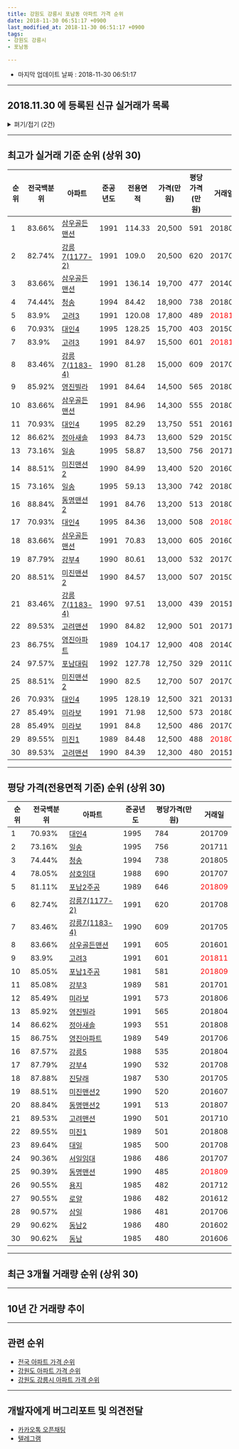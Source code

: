 ```yaml
---
title: 강원도 강릉시 포남동 아파트 가격 순위
date: 2018-11-30 06:51:17 +0900
last_modified_at: 2018-11-30 06:51:17 +0900
tags:
- 강원도 강릉시
- 포남동

---
```


* 마지막 업데이트 날짜 : 2018-11-30 06:51:17

---

## 2018.11.30 에 등록된 신규 실거래가 목록

<details>
<summary>펴기/접기 (2건)</summary>
<div markdown="1">

|아파트|전국백분위|준공년도|전용면적|가격(만원)|평당가격(만원)|거래일|
|---|---|---|---|---|---|---|
|[일송](https://search.naver.com/search.naver?query=%EA%B0%95%EC%9B%90%EB%8F%84+%EA%B0%95%EB%A6%89%EC%8B%9C+%ED%8F%AC%EB%82%A8%EB%8F%99+%EC%9D%BC%EC%86%A1)|73.16%|1995|59.13|12,250|683|<span style="color:red">201811</span>|
|[청송](https://search.naver.com/search.naver?query=%EA%B0%95%EC%9B%90%EB%8F%84+%EA%B0%95%EB%A6%89%EC%8B%9C+%ED%8F%AC%EB%82%A8%EB%8F%99+%EC%B2%AD%EC%86%A1)|74.44%|1994|84.42|14,000|547|<span style="color:red">201811</span>|


</div>
</details>

---

## 최고가 실거래 기준 순위 (상위 30)


|순위|전국백분위|아파트|준공년도|전용면적|가격(만원)|평당가격(만원)|거래일|
|---|---|---|---|---|---|---|---|
|1|83.66%|[삼우골든맨션](https://search.naver.com/search.naver?query=%EA%B0%95%EC%9B%90%EB%8F%84+%EA%B0%95%EB%A6%89%EC%8B%9C+%ED%8F%AC%EB%82%A8%EB%8F%99+%EC%82%BC%EC%9A%B0%EA%B3%A8%EB%93%A0%EB%A7%A8%EC%85%98)|1991|114.33|20,500|591|201807|
|2|82.74%|[강릉7(1177-2)](https://search.naver.com/search.naver?query=%EA%B0%95%EC%9B%90%EB%8F%84+%EA%B0%95%EB%A6%89%EC%8B%9C+%ED%8F%AC%EB%82%A8%EB%8F%99+%EA%B0%95%EB%A6%897%281177-2%29)|1991|109.0|20,500|620|201708|
|3|83.66%|[삼우골든맨션](https://search.naver.com/search.naver?query=%EA%B0%95%EC%9B%90%EB%8F%84+%EA%B0%95%EB%A6%89%EC%8B%9C+%ED%8F%AC%EB%82%A8%EB%8F%99+%EC%82%BC%EC%9A%B0%EA%B3%A8%EB%93%A0%EB%A7%A8%EC%85%98)|1991|136.14|19,700|477|201405|
|4|74.44%|[청송](https://search.naver.com/search.naver?query=%EA%B0%95%EC%9B%90%EB%8F%84+%EA%B0%95%EB%A6%89%EC%8B%9C+%ED%8F%AC%EB%82%A8%EB%8F%99+%EC%B2%AD%EC%86%A1)|1994|84.42|18,900|738|201805|
|5|83.9%|[고려3](https://search.naver.com/search.naver?query=%EA%B0%95%EC%9B%90%EB%8F%84+%EA%B0%95%EB%A6%89%EC%8B%9C+%ED%8F%AC%EB%82%A8%EB%8F%99+%EA%B3%A0%EB%A0%A43)|1991|120.08|17,800|489|<span style="color:red">201810</span>|
|6|70.93%|[대인4](https://search.naver.com/search.naver?query=%EA%B0%95%EC%9B%90%EB%8F%84+%EA%B0%95%EB%A6%89%EC%8B%9C+%ED%8F%AC%EB%82%A8%EB%8F%99+%EB%8C%80%EC%9D%B84)|1995|128.25|15,700|403|201506|
|7|83.9%|[고려3](https://search.naver.com/search.naver?query=%EA%B0%95%EC%9B%90%EB%8F%84+%EA%B0%95%EB%A6%89%EC%8B%9C+%ED%8F%AC%EB%82%A8%EB%8F%99+%EA%B3%A0%EB%A0%A43)|1991|84.97|15,500|601|<span style="color:red">201811</span>|
|8|83.46%|[강릉7(1183-4)](https://search.naver.com/search.naver?query=%EA%B0%95%EC%9B%90%EB%8F%84+%EA%B0%95%EB%A6%89%EC%8B%9C+%ED%8F%AC%EB%82%A8%EB%8F%99+%EA%B0%95%EB%A6%897%281183-4%29)|1990|81.28|15,000|609|201705|
|9|85.92%|[영진빌라](https://search.naver.com/search.naver?query=%EA%B0%95%EC%9B%90%EB%8F%84+%EA%B0%95%EB%A6%89%EC%8B%9C+%ED%8F%AC%EB%82%A8%EB%8F%99+%EC%98%81%EC%A7%84%EB%B9%8C%EB%9D%BC)|1991|84.64|14,500|565|201804|
|10|83.66%|[삼우골든맨션](https://search.naver.com/search.naver?query=%EA%B0%95%EC%9B%90%EB%8F%84+%EA%B0%95%EB%A6%89%EC%8B%9C+%ED%8F%AC%EB%82%A8%EB%8F%99+%EC%82%BC%EC%9A%B0%EA%B3%A8%EB%93%A0%EB%A7%A8%EC%85%98)|1991|84.96|14,300|555|201804|
|11|70.93%|[대인4](https://search.naver.com/search.naver?query=%EA%B0%95%EC%9B%90%EB%8F%84+%EA%B0%95%EB%A6%89%EC%8B%9C+%ED%8F%AC%EB%82%A8%EB%8F%99+%EB%8C%80%EC%9D%B84)|1995|82.29|13,750|551|201612|
|12|86.62%|[정아새솔](https://search.naver.com/search.naver?query=%EA%B0%95%EC%9B%90%EB%8F%84+%EA%B0%95%EB%A6%89%EC%8B%9C+%ED%8F%AC%EB%82%A8%EB%8F%99+%EC%A0%95%EC%95%84%EC%83%88%EC%86%94)|1993|84.73|13,600|529|201507|
|13|73.16%|[일송](https://search.naver.com/search.naver?query=%EA%B0%95%EC%9B%90%EB%8F%84+%EA%B0%95%EB%A6%89%EC%8B%9C+%ED%8F%AC%EB%82%A8%EB%8F%99+%EC%9D%BC%EC%86%A1)|1995|58.87|13,500|756|201711|
|14|88.51%|[미진맨션2](https://search.naver.com/search.naver?query=%EA%B0%95%EC%9B%90%EB%8F%84+%EA%B0%95%EB%A6%89%EC%8B%9C+%ED%8F%AC%EB%82%A8%EB%8F%99+%EB%AF%B8%EC%A7%84%EB%A7%A8%EC%85%982)|1990|84.99|13,400|520|201607|
|15|73.16%|[일송](https://search.naver.com/search.naver?query=%EA%B0%95%EC%9B%90%EB%8F%84+%EA%B0%95%EB%A6%89%EC%8B%9C+%ED%8F%AC%EB%82%A8%EB%8F%99+%EC%9D%BC%EC%86%A1)|1995|59.13|13,300|742|201802|
|16|88.84%|[동명맨션2](https://search.naver.com/search.naver?query=%EA%B0%95%EC%9B%90%EB%8F%84+%EA%B0%95%EB%A6%89%EC%8B%9C+%ED%8F%AC%EB%82%A8%EB%8F%99+%EB%8F%99%EB%AA%85%EB%A7%A8%EC%85%982)|1991|84.76|13,200|513|201807|
|17|70.93%|[대인4](https://search.naver.com/search.naver?query=%EA%B0%95%EC%9B%90%EB%8F%84+%EA%B0%95%EB%A6%89%EC%8B%9C+%ED%8F%AC%EB%82%A8%EB%8F%99+%EB%8C%80%EC%9D%B84)|1995|84.36|13,000|508|<span style="color:red">201809</span>|
|18|83.66%|[삼우골든맨션](https://search.naver.com/search.naver?query=%EA%B0%95%EC%9B%90%EB%8F%84+%EA%B0%95%EB%A6%89%EC%8B%9C+%ED%8F%AC%EB%82%A8%EB%8F%99+%EC%82%BC%EC%9A%B0%EA%B3%A8%EB%93%A0%EB%A7%A8%EC%85%98)|1991|70.83|13,000|605|201601|
|19|87.79%|[강부4](https://search.naver.com/search.naver?query=%EA%B0%95%EC%9B%90%EB%8F%84+%EA%B0%95%EB%A6%89%EC%8B%9C+%ED%8F%AC%EB%82%A8%EB%8F%99+%EA%B0%95%EB%B6%804)|1990|80.61|13,000|532|201708|
|20|88.51%|[미진맨션2](https://search.naver.com/search.naver?query=%EA%B0%95%EC%9B%90%EB%8F%84+%EA%B0%95%EB%A6%89%EC%8B%9C+%ED%8F%AC%EB%82%A8%EB%8F%99+%EB%AF%B8%EC%A7%84%EB%A7%A8%EC%85%982)|1990|84.57|13,000|507|201509|
|21|83.46%|[강릉7(1183-4)](https://search.naver.com/search.naver?query=%EA%B0%95%EC%9B%90%EB%8F%84+%EA%B0%95%EB%A6%89%EC%8B%9C+%ED%8F%AC%EB%82%A8%EB%8F%99+%EA%B0%95%EB%A6%897%281183-4%29)|1990|97.51|13,000|439|201512|
|22|89.53%|[고려맨션](https://search.naver.com/search.naver?query=%EA%B0%95%EC%9B%90%EB%8F%84+%EA%B0%95%EB%A6%89%EC%8B%9C+%ED%8F%AC%EB%82%A8%EB%8F%99+%EA%B3%A0%EB%A0%A4%EB%A7%A8%EC%85%98)|1990|84.82|12,900|501|201710|
|23|86.75%|[영진아파트](https://search.naver.com/search.naver?query=%EA%B0%95%EC%9B%90%EB%8F%84+%EA%B0%95%EB%A6%89%EC%8B%9C+%ED%8F%AC%EB%82%A8%EB%8F%99+%EC%98%81%EC%A7%84%EC%95%84%ED%8C%8C%ED%8A%B8)|1989|104.17|12,900|408|201401|
|24|97.57%|[포남대림](https://search.naver.com/search.naver?query=%EA%B0%95%EC%9B%90%EB%8F%84+%EA%B0%95%EB%A6%89%EC%8B%9C+%ED%8F%AC%EB%82%A8%EB%8F%99+%ED%8F%AC%EB%82%A8%EB%8C%80%EB%A6%BC)|1992|127.78|12,750|329|201104|
|25|88.51%|[미진맨션2](https://search.naver.com/search.naver?query=%EA%B0%95%EC%9B%90%EB%8F%84+%EA%B0%95%EB%A6%89%EC%8B%9C+%ED%8F%AC%EB%82%A8%EB%8F%99+%EB%AF%B8%EC%A7%84%EB%A7%A8%EC%85%982)|1990|82.5|12,700|507|201703|
|26|70.93%|[대인4](https://search.naver.com/search.naver?query=%EA%B0%95%EC%9B%90%EB%8F%84+%EA%B0%95%EB%A6%89%EC%8B%9C+%ED%8F%AC%EB%82%A8%EB%8F%99+%EB%8C%80%EC%9D%B84)|1995|128.19|12,500|321|201310|
|27|85.49%|[미라보](https://search.naver.com/search.naver?query=%EA%B0%95%EC%9B%90%EB%8F%84+%EA%B0%95%EB%A6%89%EC%8B%9C+%ED%8F%AC%EB%82%A8%EB%8F%99+%EB%AF%B8%EB%9D%BC%EB%B3%B4)|1991|71.98|12,500|573|201806|
|28|85.49%|[미라보](https://search.naver.com/search.naver?query=%EA%B0%95%EC%9B%90%EB%8F%84+%EA%B0%95%EB%A6%89%EC%8B%9C+%ED%8F%AC%EB%82%A8%EB%8F%99+%EB%AF%B8%EB%9D%BC%EB%B3%B4)|1991|84.8|12,500|486|201708|
|29|89.55%|[미진1](https://search.naver.com/search.naver?query=%EA%B0%95%EC%9B%90%EB%8F%84+%EA%B0%95%EB%A6%89%EC%8B%9C+%ED%8F%AC%EB%82%A8%EB%8F%99+%EB%AF%B8%EC%A7%841)|1989|84.48|12,500|488|<span style="color:red">201809</span>|
|30|89.53%|[고려맨션](https://search.naver.com/search.naver?query=%EA%B0%95%EC%9B%90%EB%8F%84+%EA%B0%95%EB%A6%89%EC%8B%9C+%ED%8F%AC%EB%82%A8%EB%8F%99+%EA%B3%A0%EB%A0%A4%EB%A7%A8%EC%85%98)|1990|84.39|12,300|480|201512|


---

## 평당 가격(전용면적 기준) 순위 (상위 30)


|순위|전국백분위|아파트|준공년도|평당가격(만원)|거래일|
|---|---|---|---|---|---|
|1|70.93%|[대인4](https://search.naver.com/search.naver?query=%EA%B0%95%EC%9B%90%EB%8F%84+%EA%B0%95%EB%A6%89%EC%8B%9C+%ED%8F%AC%EB%82%A8%EB%8F%99+%EB%8C%80%EC%9D%B84)|1995|784|201709|
|2|73.16%|[일송](https://search.naver.com/search.naver?query=%EA%B0%95%EC%9B%90%EB%8F%84+%EA%B0%95%EB%A6%89%EC%8B%9C+%ED%8F%AC%EB%82%A8%EB%8F%99+%EC%9D%BC%EC%86%A1)|1995|756|201711|
|3|74.44%|[청송](https://search.naver.com/search.naver?query=%EA%B0%95%EC%9B%90%EB%8F%84+%EA%B0%95%EB%A6%89%EC%8B%9C+%ED%8F%AC%EB%82%A8%EB%8F%99+%EC%B2%AD%EC%86%A1)|1994|738|201805|
|4|78.05%|[삼호임대](https://search.naver.com/search.naver?query=%EA%B0%95%EC%9B%90%EB%8F%84+%EA%B0%95%EB%A6%89%EC%8B%9C+%ED%8F%AC%EB%82%A8%EB%8F%99+%EC%82%BC%ED%98%B8%EC%9E%84%EB%8C%80)|1988|690|201707|
|5|81.11%|[포남2주공](https://search.naver.com/search.naver?query=%EA%B0%95%EC%9B%90%EB%8F%84+%EA%B0%95%EB%A6%89%EC%8B%9C+%ED%8F%AC%EB%82%A8%EB%8F%99+%ED%8F%AC%EB%82%A82%EC%A3%BC%EA%B3%B5)|1989|646|<span style="color:red">201809</span>|
|6|82.74%|[강릉7(1177-2)](https://search.naver.com/search.naver?query=%EA%B0%95%EC%9B%90%EB%8F%84+%EA%B0%95%EB%A6%89%EC%8B%9C+%ED%8F%AC%EB%82%A8%EB%8F%99+%EA%B0%95%EB%A6%897%281177-2%29)|1991|620|201708|
|7|83.46%|[강릉7(1183-4)](https://search.naver.com/search.naver?query=%EA%B0%95%EC%9B%90%EB%8F%84+%EA%B0%95%EB%A6%89%EC%8B%9C+%ED%8F%AC%EB%82%A8%EB%8F%99+%EA%B0%95%EB%A6%897%281183-4%29)|1990|609|201705|
|8|83.66%|[삼우골든맨션](https://search.naver.com/search.naver?query=%EA%B0%95%EC%9B%90%EB%8F%84+%EA%B0%95%EB%A6%89%EC%8B%9C+%ED%8F%AC%EB%82%A8%EB%8F%99+%EC%82%BC%EC%9A%B0%EA%B3%A8%EB%93%A0%EB%A7%A8%EC%85%98)|1991|605|201601|
|9|83.9%|[고려3](https://search.naver.com/search.naver?query=%EA%B0%95%EC%9B%90%EB%8F%84+%EA%B0%95%EB%A6%89%EC%8B%9C+%ED%8F%AC%EB%82%A8%EB%8F%99+%EA%B3%A0%EB%A0%A43)|1991|601|<span style="color:red">201811</span>|
|10|85.05%|[포남1주공](https://search.naver.com/search.naver?query=%EA%B0%95%EC%9B%90%EB%8F%84+%EA%B0%95%EB%A6%89%EC%8B%9C+%ED%8F%AC%EB%82%A8%EB%8F%99+%ED%8F%AC%EB%82%A81%EC%A3%BC%EA%B3%B5)|1981|581|<span style="color:red">201809</span>|
|11|85.08%|[강부3](https://search.naver.com/search.naver?query=%EA%B0%95%EC%9B%90%EB%8F%84+%EA%B0%95%EB%A6%89%EC%8B%9C+%ED%8F%AC%EB%82%A8%EB%8F%99+%EA%B0%95%EB%B6%803)|1989|581|201701|
|12|85.49%|[미라보](https://search.naver.com/search.naver?query=%EA%B0%95%EC%9B%90%EB%8F%84+%EA%B0%95%EB%A6%89%EC%8B%9C+%ED%8F%AC%EB%82%A8%EB%8F%99+%EB%AF%B8%EB%9D%BC%EB%B3%B4)|1991|573|201806|
|13|85.92%|[영진빌라](https://search.naver.com/search.naver?query=%EA%B0%95%EC%9B%90%EB%8F%84+%EA%B0%95%EB%A6%89%EC%8B%9C+%ED%8F%AC%EB%82%A8%EB%8F%99+%EC%98%81%EC%A7%84%EB%B9%8C%EB%9D%BC)|1991|565|201804|
|14|86.62%|[정아새솔](https://search.naver.com/search.naver?query=%EA%B0%95%EC%9B%90%EB%8F%84+%EA%B0%95%EB%A6%89%EC%8B%9C+%ED%8F%AC%EB%82%A8%EB%8F%99+%EC%A0%95%EC%95%84%EC%83%88%EC%86%94)|1993|551|201808|
|15|86.75%|[영진아파트](https://search.naver.com/search.naver?query=%EA%B0%95%EC%9B%90%EB%8F%84+%EA%B0%95%EB%A6%89%EC%8B%9C+%ED%8F%AC%EB%82%A8%EB%8F%99+%EC%98%81%EC%A7%84%EC%95%84%ED%8C%8C%ED%8A%B8)|1989|549|201706|
|16|87.57%|[강릉5](https://search.naver.com/search.naver?query=%EA%B0%95%EC%9B%90%EB%8F%84+%EA%B0%95%EB%A6%89%EC%8B%9C+%ED%8F%AC%EB%82%A8%EB%8F%99+%EA%B0%95%EB%A6%895)|1988|535|201804|
|17|87.79%|[강부4](https://search.naver.com/search.naver?query=%EA%B0%95%EC%9B%90%EB%8F%84+%EA%B0%95%EB%A6%89%EC%8B%9C+%ED%8F%AC%EB%82%A8%EB%8F%99+%EA%B0%95%EB%B6%804)|1990|532|201708|
|18|87.88%|[진달래](https://search.naver.com/search.naver?query=%EA%B0%95%EC%9B%90%EB%8F%84+%EA%B0%95%EB%A6%89%EC%8B%9C+%ED%8F%AC%EB%82%A8%EB%8F%99+%EC%A7%84%EB%8B%AC%EB%9E%98)|1987|530|201705|
|19|88.51%|[미진맨션2](https://search.naver.com/search.naver?query=%EA%B0%95%EC%9B%90%EB%8F%84+%EA%B0%95%EB%A6%89%EC%8B%9C+%ED%8F%AC%EB%82%A8%EB%8F%99+%EB%AF%B8%EC%A7%84%EB%A7%A8%EC%85%982)|1990|520|201607|
|20|88.84%|[동명맨션2](https://search.naver.com/search.naver?query=%EA%B0%95%EC%9B%90%EB%8F%84+%EA%B0%95%EB%A6%89%EC%8B%9C+%ED%8F%AC%EB%82%A8%EB%8F%99+%EB%8F%99%EB%AA%85%EB%A7%A8%EC%85%982)|1991|513|201807|
|21|89.53%|[고려맨션](https://search.naver.com/search.naver?query=%EA%B0%95%EC%9B%90%EB%8F%84+%EA%B0%95%EB%A6%89%EC%8B%9C+%ED%8F%AC%EB%82%A8%EB%8F%99+%EA%B3%A0%EB%A0%A4%EB%A7%A8%EC%85%98)|1990|501|201710|
|22|89.55%|[미진1](https://search.naver.com/search.naver?query=%EA%B0%95%EC%9B%90%EB%8F%84+%EA%B0%95%EB%A6%89%EC%8B%9C+%ED%8F%AC%EB%82%A8%EB%8F%99+%EB%AF%B8%EC%A7%841)|1989|501|201808|
|23|89.64%|[대일](https://search.naver.com/search.naver?query=%EA%B0%95%EC%9B%90%EB%8F%84+%EA%B0%95%EB%A6%89%EC%8B%9C+%ED%8F%AC%EB%82%A8%EB%8F%99+%EB%8C%80%EC%9D%BC)|1985|500|201708|
|24|90.36%|[서일임대](https://search.naver.com/search.naver?query=%EA%B0%95%EC%9B%90%EB%8F%84+%EA%B0%95%EB%A6%89%EC%8B%9C+%ED%8F%AC%EB%82%A8%EB%8F%99+%EC%84%9C%EC%9D%BC%EC%9E%84%EB%8C%80)|1986|486|201707|
|25|90.39%|[동명맨션](https://search.naver.com/search.naver?query=%EA%B0%95%EC%9B%90%EB%8F%84+%EA%B0%95%EB%A6%89%EC%8B%9C+%ED%8F%AC%EB%82%A8%EB%8F%99+%EB%8F%99%EB%AA%85%EB%A7%A8%EC%85%98)|1990|485|<span style="color:red">201809</span>|
|26|90.55%|[용지](https://search.naver.com/search.naver?query=%EA%B0%95%EC%9B%90%EB%8F%84+%EA%B0%95%EB%A6%89%EC%8B%9C+%ED%8F%AC%EB%82%A8%EB%8F%99+%EC%9A%A9%EC%A7%80)|1985|482|201712|
|27|90.55%|[로얄](https://search.naver.com/search.naver?query=%EA%B0%95%EC%9B%90%EB%8F%84+%EA%B0%95%EB%A6%89%EC%8B%9C+%ED%8F%AC%EB%82%A8%EB%8F%99+%EB%A1%9C%EC%96%84)|1986|482|201612|
|28|90.57%|[삼일](https://search.naver.com/search.naver?query=%EA%B0%95%EC%9B%90%EB%8F%84+%EA%B0%95%EB%A6%89%EC%8B%9C+%ED%8F%AC%EB%82%A8%EB%8F%99+%EC%82%BC%EC%9D%BC)|1986|481|201706|
|29|90.62%|[동남2](https://search.naver.com/search.naver?query=%EA%B0%95%EC%9B%90%EB%8F%84+%EA%B0%95%EB%A6%89%EC%8B%9C+%ED%8F%AC%EB%82%A8%EB%8F%99+%EB%8F%99%EB%82%A82)|1986|480|201602|
|30|90.62%|[동남](https://search.naver.com/search.naver?query=%EA%B0%95%EC%9B%90%EB%8F%84+%EA%B0%95%EB%A6%89%EC%8B%9C+%ED%8F%AC%EB%82%A8%EB%8F%99+%EB%8F%99%EB%82%A8)|1985|480|201606|


---

## 최근 3개월 거래량 순위 (상위 30)


<div style="width:100%;">
    <canvas id="deal_count_ranking" height="273"></canvas>
</div>


<script>
new Chart(document.getElementById("deal_count_ranking"), {
    type: 'horizontalBar',
    data: {
        labels: ['일송', '포남1주공', '청송', '포남2주공', '대인4', '강부1', '고려3', '강릉7(1183-4)', '동명맨션', '용지', '강릉6', '대일', '로얄', '고려맨션', '대목5', '강릉5', '동남2', '동남', '미진1', '대목3차', '대목7차'],
        datasets: [{
            label: '실거래 수',
            data: [14, 6, 6, 4, 3, 2, 2, 2, 1, 1, 1, 1, 1, 1, 1, 1, 1, 1, 1, 1, 1],
            borderColor: "rgba(255, 0, 128, 1)",
            backgroundColor: "rgba(255, 0, 128, 0.5)",
            fill: false,
        }]
    },
    options: {
        responsive: true,
        title: {
            display: true,
            text: '최근 3개월 거래량 순위'
        },
        tooltips: {
            mode: 'index',
            intersect: false,
            callbacks: {
                title: function(tooltipItems, data) {
                    return "실거래 수:";
                },
                label: function(tooltipItem, data) {
                    return data.labels[tooltipItem.index] + ": " + tooltipItem.xLabel;
                }
            }
        },
        hover: {
            mode: 'nearest',
            intersect: true
        },
        scales: {
            xAxes: [{
                display: true,
                scaleLabel: {
                    display: true,
                    labelString: '실거래 수'
                },
                ticks: {
                    suggestedMin: 0,
                }
            }],
            yAxes: [{
                display: true,
                ticks: {
                    autoSkip: false,
                    callback: function(value, index, values) {
                        if (value.length > 15)
                            return value.substr(0, 13) + "...";
                        else
                            return value;
                    }
                },
                scaleLabel: {
                    display: false,
                }
            }]
        }
    }
});

</script>


---

## 10년 간 거래량 추이


<div style="width:100%;">
    <canvas id="deal_progress" height="250"></canvas>
</div>

<script>
new Chart(document.getElementById("deal_progress"), {
    type: 'line',
    data: {
        labels: ['200811','200812','200901','200902','200903','200904','200905','200906','200907','200908','200909','200910','200911','200912','201001','201002','201003','201004','201005','201006','201007','201008','201009','201010','201011','201012','201101','201102','201103','201104','201105','201106','201107','201108','201109','201110','201111','201112','201201','201202','201203','201204','201205','201206','201207','201208','201209','201210','201211','201212','201301','201302','201303','201304','201305','201306','201307','201308','201309','201310','201311','201312','201401','201402','201403','201404','201405','201406','201407','201408','201409','201410','201411','201412','201501','201502','201503','201504','201505','201506','201507','201508','201509','201510','201511','201512','201601','201602','201603','201604','201605','201606','201607','201608','201609','201610','201611','201612','201701','201702','201703','201704','201705','201706','201707','201708','201709','201710','201711','201712','201801','201802','201803','201804','201805','201806','201807','201808','201809','201810','201811'],
        datasets: [{
            label: '실거래 수',
            pointRadius: 1,
            data: [21, 13, 11, 27, 18, 18, 43, 17, 23, 16, 40, 15, 24, 21, 20, 20, 32, 26, 39, 18, 23, 17, 26, 31, 27, 17, 22, 27, 44, 41, 24, 28, 38, 25, 27, 27, 17, 19, 17, 33, 31, 23, 21, 18, 10, 19, 23, 24, 12, 21, 17, 19, 32, 28, 36, 22, 18, 17, 14, 25, 16, 19, 28, 20, 40, 24, 28, 17, 29, 21, 36, 29, 16, 16, 25, 33, 36, 33, 34, 25, 29, 30, 34, 28, 25, 25, 19, 25, 29, 27, 32, 24, 22, 29, 27, 40, 29, 23, 20, 32, 31, 47, 38, 26, 30, 26, 21, 25, 27, 18, 34, 20, 28, 24, 21, 20, 23, 15, 24, 19, 9],
            borderColor: "rgba(255, 201, 14, 1)",
            backgroundColor: "rgba(255, 201, 14, 0.5)",
            fill: true,
        }]
    },
    options: {
        responsive: true,
        title: {
            display: true,
            text: '10년간 거래량 추이'
        },
        tooltips: {
            mode: 'index',
            intersect: false,
        },
        hover: {
            mode: 'nearest',
            intersect: true
        },
        scales: {
            xAxes: [{
                display: true,
                scaleLabel: {
                    display: true,
                    labelString: '년/월'
                }
            }],
            yAxes: [{
                display: true,
                ticks: {
                    suggestedMin: 0,
                },
                scaleLabel: {
                    display: true,
                    labelString: '실거래 수'
                }
            }]
        }
    }
});

</script>


---

## 관련 순위

- [전국 아파트 가격 순위](https://inasie.github.io/apt-ranking/전국)
- [강원도 아파트 가격 순위](https://inasie.github.io/apt-ranking/강원도)
- [강원도 강릉시 아파트 가격 순위](https://inasie.github.io/apt-ranking/강원도-강릉시)


---

## 개발자에게 버그리포트 및 의견전달

- [카카오톡 오픈채팅](https://open.kakao.com/o/gLJUAP4)
- [텔레그램](https://t.me/inasie)


